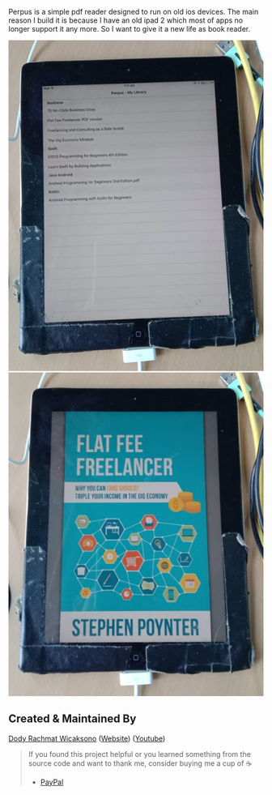 Perpus is a simple pdf reader designed to run on old ios devices. The main reason I build it is because I have an old ipad 2 which most of apps no longer support it any more. So I want to give it a new life as book reader.

![](https://github.com/nicecoderdev/perpus-ios/blob/master/perpus1.png?raw=true) ![](https://github.com/nicecoderdev/perpus-ios/blob/master/perpus2.png?raw=true)

## Created & Maintained By

[Dody Rachmat Wicaksono](https://github.com/nicecoderdev) ([Website](https://www.nicecoder.com)) ([Youtube](https://www.youtube.com/c/DodyWicaksono)) 

> If you found this project helpful or you learned something from the source code and want to thank me, consider buying me a cup of :coffee:
>
> * [PayPal](https://paypal.me/nicecoderdev/)
